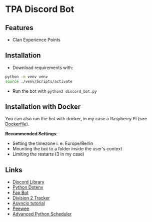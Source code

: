 # TPA Discord Bot

## Features

- Clan Experience Points

## Installation

- Download requirements with:

```Bash
python -m venv venv
source ./venv/Scripts/activate
```

- Run the bot with `python3 discord_bot.py`

## Installation with Docker

You can also run the bot with docker, in my case a Raspberry Pi (see [Dockerfile](Dockerfile.armv7)).

**Recommended Settings**:

- Setting the timezone i. e. Europe/Berlin
- Mounting the bot to a folder inside the user's context
- Limiting the restarts (3 in my case)

## Links

- [Discord Library](https://discordpy.readthedocs.io/en/stable/intro.html)
- [Python Dotenv](https://pypi.org/project/python-dotenv/)
- [Fap Bot](https://github.com/Peter-Pwn/fap-bot)
- [Division 2 Tracker](https://tracker.gg/developers/docs/titles/division-2)
- [Asyncio tutorial](https://realpython.com/async-io-python/)
- [Peewee](https://docs.peewee-orm.com/en/latest/peewee/quickstart.html)
- [Advanced Python Scheduler](https://apscheduler.readthedocs.io/en/stable/)
